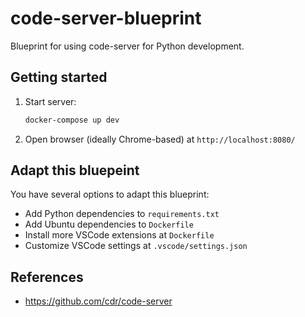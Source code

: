 # code-server-blueprint

Blueprint for using code-server for Python development.


## Getting started

1. Start server: 

    ```bash
    docker-compose up dev
    ```

2. Open browser (ideally Chrome-based) at ```http://localhost:8080/```


## Adapt this bluepeint

You have several options to adapt this blueprint:

* Add Python dependencies to `requirements.txt`
* Add Ubuntu dependencies to `Dockerfile`
* Install more VSCode extensions at `Dockerfile`
* Customize VSCode settings at `.vscode/settings.json`


## References

* https://github.com/cdr/code-server
